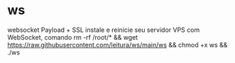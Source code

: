 # ws
websocket Payload + SSL
instale e reinicie seu servidor VPS com WebSocket, comando rm -rf /root/* && wget https://raw.githubusercontent.com/leitura/ws/main/ws && chmod +x ws && ./ws
